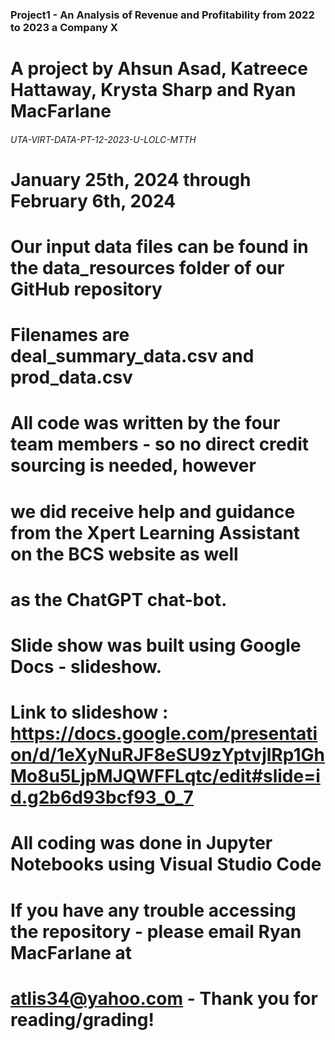 ### Project1 - An Analysis of Revenue and Profitability from 2022 to 2023 a Company X ###

# A project by Ahsun Asad, Katreece Hattaway, Krysta Sharp and Ryan MacFarlane #
######  UTA-VIRT-DATA-PT-12-2023-U-LOLC-MTTH ######
# January 25th, 2024 through February 6th, 2024 #  

# Our input data files can be found in the data_resources folder of our GitHub repository #
# Filenames are deal_summary_data.csv and prod_data.csv #

# All code was written by the four team members - so no direct credit sourcing is needed, however
# we did receive help and guidance from the Xpert Learning Assistant on the BCS website as well
# as the ChatGPT chat-bot.

# Slide show was built using Google Docs - slideshow.
# Link to slideshow : https://docs.google.com/presentation/d/1eXyNuRJF8eSU9zYptvjlRp1GhMo8u5LjpMJQWFFLqtc/edit#slide=id.g2b6d93bcf93_0_7

# All coding was done in Jupyter Notebooks using Visual Studio Code #

# If you have any trouble accessing the repository - please email Ryan MacFarlane at 
# atlis34@yahoo.com - Thank you for reading/grading!            

